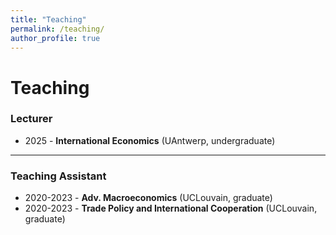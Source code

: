 ```yaml
---
title: "Teaching"
permalink: /teaching/
author_profile: true
---
```


# Teaching

### Lecturer  
- 2025 - **International Economics** (UAntwerp, undergraduate)   

---

### Teaching Assistant
- 2020-2023 - **Adv. Macroeconomics** (UCLouvain, graduate)
- 2020-2023 - **Trade Policy and International Cooperation** (UCLouvain, graduate)
